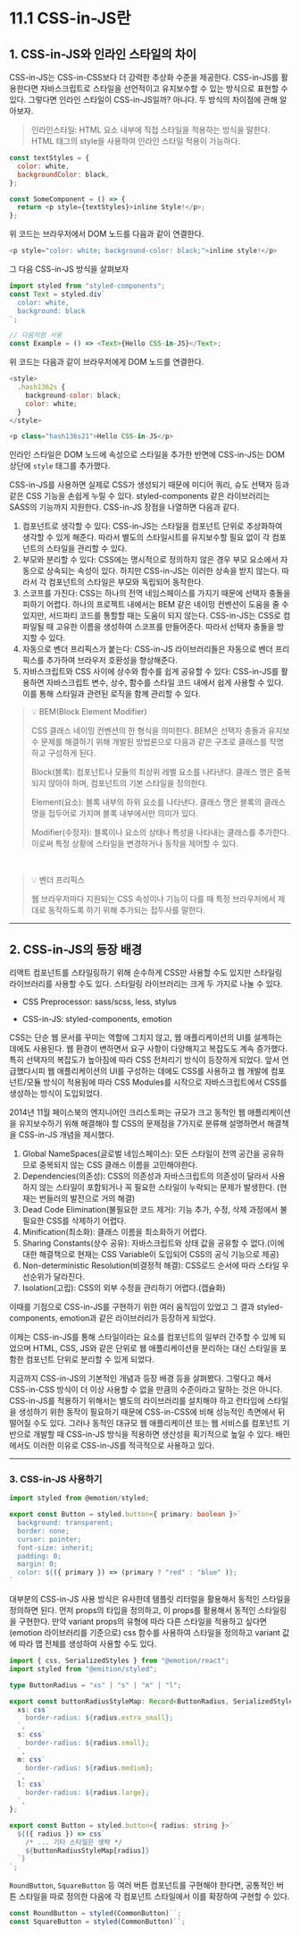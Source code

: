 # 11.1 CSS-in-JS란

## 1. CSS-in-JS와 인라인 스타일의 차이

CSS-in-JS는 CSS-in-CSS보다 더 강력한 추상화 수준을 제공한다. CSS-in-JS를 활용한다면 자바스크립트로 스타일을 선언적이고 유지보수할 수 있는 방식으로 표현할 수 있다. 그렇다면 인라인 스타일이 CSS-in-JS일까? 아니다. 두 방식의 차이점에 관해 알아보자.

> 인라인스타일: HTML 요소 내부에 직접 스타일을 적용하는 방식을 말한다. HTML 태그의 style을 사용하여 인라인 스타일 적용이 가능하다.

```js
const textStyles = {
  color: white,
  backgroundColor: black,
};

const SomeComponent = () => {
  return <p style={textStyles}>inline Style!</p>;
};
```

위 코드는 브라우저에서 DOM 노드를 다음과 같이 연결한다.

```js
<p style="color: white; background-color: black;">inline style!</p>
```

그 다음 CSS-in-JS 방식을 살펴보자

```ts
import styled from "styled-components";
const Text = styled.div`
  color: white,
  background: black
`;

// 다음처럼 사용
const Example = () => <Text>{Hello CSS-in-JS}</Text>;
```

위 코드는 다음과 같이 브라우저에게 DOM 노드를 연결한다.

```js
<style>
  .hash1362s {
    background-color: black;
    color: white;
  }
</style>

<p class="hash136s21">Hello CSS-in-JS</p>
```

인라인 스타일은 DOM 노드에 속성으로 스타일을 추가한 반면에 CSS-in-JS는 DOM 상단에 `style` 태그를 추가했다.

CSS-in-JS를 사용하면 실제로 CSS가 생성되기 때문에 미디어 쿼리, 슈도 선택자 등과 같은 CSS 기능을 손쉽게 누릴 수 있다. styled-components 같은 라이브러리는 SASS의 기능까지 지원한다. CSS-in-JS 장점을 나열하면 다음과 같다.

1. 컴포넌트로 생각할 수 있다: CSS-in-JS는 스타일을 컴포넌트 단위로 추상화하여 생각할 수 있게 해준다. 따라서 별도의 스타일시트를 유지보수할 필요 없이 각 컴포넌트의 스타일을 관리할 수 있다.
2. 부모와 분리할 수 있다: CSS에는 명시적으로 정의하지 않은 경우 부모 요소에서 자동으로 상속되는 속성이 있다. 하지만 CSS-in-JS는 이러한 상속을 받지 않는다. 따라서 각 컴포넌트의 스타일은 부모와 독립되어 동작한다.
3. 스코프를 가진다: CSS는 하나의 전역 네임스페이스를 가지기 때문에 선택자 충돌을 피하기 어렵다. 하나의 프로젝트 내에서는 BEM 같은 네이밍 컨벤션이 도움을 줄 수 있지만, 서드파티 코드를 통할할 때는 도움이 되지 않는다. CSS-in-JS는 CSS로 컴파일될 때 고유한 이름을 생성하여 스코프를 만들어준다. 따라서 선택자 충돌을 방지할 수 있다.
4. 자동으로 벤더 프리픽스가 붙는다: CSS-in-JS 라이브러리들은 자동으로 벤더 프리픽스를 추가하여 브라우저 호환성을 향상해준다.
5. 자바스크립트와 CSS 사이에 상수와 함수를 쉽게 공유할 수 있다: CSS-in-JS를 활용하면 자바스크립트 변수, 상수, 함수를 스타일 코드 내에서 쉽게 사용할 수 있다. 이를 통해 스타일과 관련된 로직을 함께 관리할 수 있다.

> 💡 BEM(Block Element Modifier)
>
> CSS 클래스 네이밍 컨벤션의 한 형식을 의미한다. BEM은 선택자 충돌과 유지보수 문제를 해결하기 위해 개발된 방법론으로 다음과 같은 구조로 클래스를 작명하고 구성하게 된다.
>
> Block(블록): 컴포넌트나 모듈의 최상위 레벨 요소를 나타낸다. 클래스 명은 중복되지 않아야 하며, 컴포넌트의 기본 스타일을 정의한다.
>
> Element(요소): 블록 내부의 하위 요소를 나타낸다. 클래스 명은 블록의 클래스 명을 접두어로 가지며 블록 내부에서만 의미가 있다.
>
> Modifier(수정자): 블록이나 요소의 상태나 특성을 나타내는 클래스를 추가한다. 이로써 특정 상황에 스타일을 변경하거나 동작을 제어할 수 있다.

<br>

> 💡 벤더 프리픽스
>
> 웹 브라우저마다 지원되는 CSS 속성이나 기능이 다를 때 특정 브라우저에서 제대로 동작하도록 하기 위해 추가되는 접두사를 말한다.

---

## 2. CSS-in-JS의 등장 배경

리액트 컴포넌트를 스타일링하기 위해 순수하게 CSS만 사용할 수도 있지만 스타일링 라이브러리를 사용할 수도 있다. 스타일링 라이브러리는 크게 두 가지로 나눌 수 있다.

- CSS Preprocessor: sass/scss, less, stylus

- CSS-in-JS: styled-components, emotion

CSS는 단순 웹 문서를 꾸미는 역할에 그치지 않고, 웹 애플리케이션의 UI를 설계하는 데에도 사용된다. 웹 환경이 변하면서 요구 사항이 다양해지고 복잡도도 계속 증가했다. 특히 선택자의 복잡도가 높아짐에 따라 CSS 전처리기 방식이 등장하게 되었다. 앞서 언급했다시피 웹 애플리케이션의 UI를 구성하는 데에도 CSS를 사용하고 웹 개발에 컴포넌트/모듈 방식이 적용됨에 따라 CSS Modules를 시작으로 자바스크립트에서 CSS를 생성하는 방식이 도입되었다.

2014년 11월 페이스북의 엔지니어인 크리스토퍼는 규모가 크고 동적인 웹 애플리케이션을 유지보수하기 위해 해결해야 할 CSS의 문제점을 7가지로 분류해 설명하면서 해결책을 CSS-in-JS 개념을 제시했다.

1. Global NameSpaces(글로벌 네임스페이스): 모든 스타일이 전역 공간을 공유하므로 중복되지 않는 CSS 클래스 이름을 고민해야한다.
2. Dependencies(의존성): CSS의 의존성과 자바스크립트의 의존성이 달라서 사용하지 않는 스타일이 포함되거나 꼭 필요한 스타일이 누락되는 문제가 발생한다. (현재는 번들러의 발전으로 거의 해결)
3. Dead Code Elimination(불필요한 코드 제거): 기능 추가, 수정, 삭제 과정에서 불필요한 CSS를 삭제하기 어렵다.
4. Minification(최소화): 클래스 이름을 최소화하기 어렵다.
5. Sharing Constants(상수 공유): 자바스크립트와 상태 값을 공유할 수 없다.(이에 대한 해결책으로 현재는 CSS Variable이 도입되어 CSS의 공식 기능으로 제공)
6. Non-deterministic Resolution(비결정적 해결): CSS로드 순서에 따라 스타일 우선순위가 달라진다.
7. Isolation(고립): CSS의 외부 수정을 관리하기 어렵다.(캡슐화)

이때를 기점으로 CSS-in-JS를 구현하기 위한 여러 움직임이 있었고 그 결과 styled-components, emotion과 같은 라이브러리가 등장하게 되었다.

이제는 CSS-in-JS를 통해 스타일이라는 요소를 컴포넌트의 일부러 간주할 수 있께 되었으며 HTML, CSS, JS와 같은 단위로 웹 애플리케이션을 분리하는 대신 스타일을 포함한 컴포넌트 단위로 분리할 수 있게 되었다.

지금까지 CSS-in-JS의 기본적인 개념과 등장 배경 등을 살펴봤다. 그렇다고 해서 CSS-in-CSS 방식이 더 이상 사용할 수 없을 만큼의 수준이라고 말하는 것은 아니다. CSS-in-JS를 적용하기 위해서는 별도의 라이브러리를 설치해야 하고 런타임에 스타일을 생성하기 위한 동작이 필요하기 때문에 CSS-in-CSS에 비해 성능적인 측면에서 뒤떨어질 수도 있다. 그러나 동적인 대규모 웹 애플리케이션 또는 웹 서비스를 컴포넌트 기반으로 개발할 때 CSS-in-JS 방식을 적용하면 생산성을 획기적으로 높일 수 있다. 배민에서도 이러한 이유로 CSS-in-JS를 적극적으로 사용하고 있다.

---

### 3. CSS-in-JS 사용하기

```ts
import styled from @emotion/styled;

export const Button = styled.button<{ primary: boolean }>`
  background: transparent;
  border: none;
  cursor: pointer;
  font-size: inherit;
  padding: 0;
  margin: 0;
  color: ${({ primary }) => (primary ? "red" : "blue" )};
`
```

대부분의 CSS-in-JS 사용 방식은 유사한데 템플릿 리터럴을 활용해서 동적인 스타일을 정의하면 된다. 먼저 props의 타입을 정의하고, 이 props를 활용해서 동적인 스타일링을 구현한다. 만약 variant props의 유형에 따라 다른 스타일을 적용하고 싶다면 (emotion 라이브러리를 기준으로) css 함수를 사용하여 스타일을 정의하고 variant 값에 따라 맵 전체를 생성하여 사용할 수도 있다.

```ts
import { css, SerializedStyles } from "@emotion/react";
import styled from "@emition/styled";

type ButtonRadius = "xs" | "s" | "m" | "l";

export const buttonRadiusStyleMap: Record<ButtonRadius, SerializedStyles> = {
  xs: css`
    border-radius: ${radius.extra_small};
  `,
  s: css`
    border-radius: ${radius.small};
  `,
  m: css`
    border-radius: ${radius.medium};
  `,
  l: css`
    border-radius: ${radius.large};
  `,
};

export const Button = styled.button<{ radius: string }>`
  ${({ radius }) => css`
    /* ... 기타 스타일은 생략 */
    ${buttonRadiusStyleMap[radius]}
  `}
`;
```

`RoundButton`, `SquareButton` 등 여러 버튼 컴포넌트를 구현해야 한다면, 공통적인 버튼 스타일을 따로 정의한 다음에 각 컴포넌트 스타일에서 이를 확장하여 구현할 수 있다.

```ts
const RoundButton = styled(CommonButton)``;
const SquareButton = styled(CommonButton)``;
```
